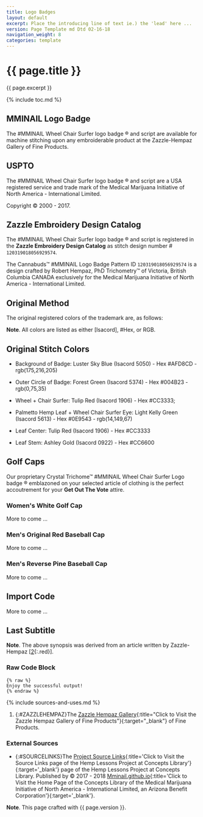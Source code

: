```yaml
---
title: Logo Badges
layout: default
excerpt: Place the introducing line of text ie.) the 'lead' here ...
version: Page Template md Dtd 02-16-18
navigation_weight: 8
categories: template
---
```

# {{ page.title }}

{{ page.excerpt }}

{% include toc.md %}

## MMINAIL Logo Badge

The #MMINAIL Wheel Chair Surfer logo badge ® and script are available for machine stitching upon any embroiderable product at the Zazzle-Hempaz Gallery of Fine Products.

## USPTO

The #MMINAIL Wheel Chair Surfer logo badge ® and script are a USA registered service and trade mark of the Medical Marijuana Initiative of North America - International Limited.

Copyright © 2000 - 2017.

## Zazzle Embroidery Design Catalog

The #MMINAIL Wheel Chair Surfer logo badge ® and script is registered in the **Zazzle Embroidery Design Catalog** as stitch design number # `120319018056929574`.

The Cannabuds™ #MMINAIL Logo Badge Pattern ID `120319018056929574` is a design crafted by Robert Hempaz, PhD Trichometry™ of Victoria, British Columbia CANADA exclusively for the Medical Marijuana Initiative of North America - International Limited.

## Original Method

The original registered colors of the trademark are, as follows:

**Note**. All colors are listed as either [Isacord], #Hex, or RGB.

## Original Stitch Colors

- Background of Badge: Luster Sky Blue (Isacord 5050) - Hex #AFD8CD - rgb(175,216,205)

- Outer Circle of Badge: Forest Green (Isacord 5374) - Hex #004B23 - rgb(0,75,35)

- Wheel + Chair Surfer: Tulip Red (Isacord 1906) -  Hex #CC3333; 

- Palmetto Hemp Leaf + Wheel Chair Surfer Eye: Light Kelly Green (Isacord 5613) - Hex #0E9543 - rgb(14,149,67)

- Leaf Center: Tulip Red (Isacord 1906) - Hex #CC3333

- Leaf Stem: Ashley Gold (Isacord 0922) -  Hex #CC6600

## Golf Caps

Our proprietary Crystal Trichome™ #MMINAIL Wheel Chair Surfer Logo badge ® emblazoned on your selected article of clothing is the perfect accoutrement for your **Get Out The Vote** attire.

### Women's White Golf Cap

More to come ...

### Men's Original Red Baseball Cap

More to come ...

### Men's Reverse Pine Baseball Cap

More to come ...

## Import Code

More to come ...

## Last Subtitle

**Note**. The above synopsis was derived from an article written by Zazzle-Hempaz [[2](#ZAZZLEHEMPAZ){:.red}].

### Raw Code Block

```liquid
{% raw %}
Enjoy the successful output!
{% endraw %}
```

{% include sources-and-uses.md %}

1. {:#ZAZZLEHEMPAZ}The [Zazzle Hempaz Gallery](https://www.zazzle.com/hempaz*){:title="Click to Visit the Zazzle Hempaz Gallery of Fine Products"}{:target="_blank"} of Fine Products.

### External Sources

- {:#SOURCELINKS}The [Project Source Links](https://mminail.github.io/Hemp/Source-Hemp-Links.htm){:title='Click to Visit the Source Links page of the Hemp Lessons Project at Concepts Library'}{:target='_blank'} page of the Hemp Lessons Project at Concepts Library. Published by © 2017 - 2018 [Mminail.github.io](https://mminail.github.io/){:title='Click to Visit the Home Page of the Concepts Library of the Medical Marijuana Initiative of North America - International Limited, an Arizona Benefit Corporation'}{:target='_blank'}.

**Note**. This page crafted with {{ page.version }}.

